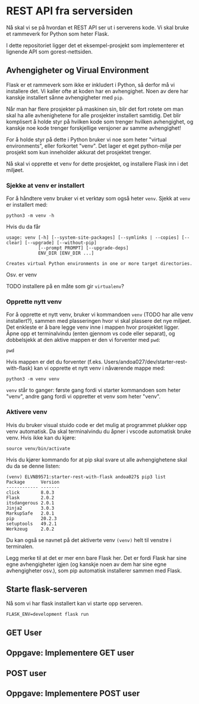 # REST API fra serversiden

Nå skal vi se på hvordan et REST API ser ut i serverens kode. Vi skal bruke et rammeverk for Python som heter Flask.

I dette repositoriet ligger det et eksempel-prosjekt som implementerer et lignende API som gorest-nettsiden. 


## Avhengigheter og Virual Environment

Flask er et rammeverk som ikke er inkludert i Python, så derfor må vi installere det. Vi kaller ofte at koden har en avhengighet. Noen av dere har kanskje installert sånne avhengigheter med `pip`. 

Når man har flere prosjekter på maskinen sin, blir det fort rotete om man skal ha alle avhenighetene for alle prosjekter installert samtidig. Det blir komplisert å holde styr på hvilken kode som trenger hvilken avhengighet, og kanskje noe kode trenger forskjellige versjoner av samme avhengighet!

For å holde styr på dette i Python bruker vi noe som heter "virtual environments", eller forkortet "venv". Det lager et eget python-miljø per prosjekt som kun inneholder akkurat det prosjektet trenger.

Nå skal vi opprette et venv for dette prosjektet, og installere Flask inn i det miljøet.

### Sjekke at venv er installert

For å håndtere venv bruker vi et verktøy som også heter `venv`. Sjekk at `venv` er installert med:
```
python3 -m venv -h
```

Hvis du da får 

```shell
usage: venv [-h] [--system-site-packages] [--symlinks | --copies] [--clear] [--upgrade] [--without-pip]
            [--prompt PROMPT] [--upgrade-deps]
            ENV_DIR [ENV_DIR ...]

Creates virtual Python environments in one or more target directories.
```
Osv. er venv

TODO installere på en måte som gir `virtualenv`?

### Opprette nytt venv

For å opprette et nytt venv, bruker vi kommandoen `venv` (TODO har alle venv installert?), sammen med plasseringen hvor vi skal plassere det nye miljøet. Det enkleste er å bare legge venv inne i mappen hvor prosjektet ligger. Åpne opp et terminalvindu (enten gjennom vs code eller separat), og dobbelsjekk at den aktive mappen er den vi forventer med `pwd`:

```shell
pwd
```

Hvis mappen er det du forventer (f.eks. Users/andoa027/dev/starter-rest-with-flask) kan vi opprette et nytt venv i nåværende mappe med:
```shell
python3 -m venv venv
```

`venv` står to ganger: første gang fordi vi starter kommandoen som heter "venv", andre gang fordi vi oppretter et venv som heter "venv".

### Aktivere venv

Hvis du bruker visual stuido code er det mulig at programmet plukker opp venv automatisk. Da skal terminalvindu du åpner i vscode automatisk bruke venv. Hvis ikke kan du kjøre:

```
source venv/bin/activate
```

Hvis du kjører kommando for at pip skal svare ut alle avhengighetene skal du da se denne listen:
```
(venv) ELVNB9571:starter-rest-with-flask andoa027$ pip3 list
Package      Version
------------ -------
click        8.0.3
Flask        2.0.2
itsdangerous 2.0.1
Jinja2       3.0.3
MarkupSafe   2.0.1
pip          20.2.3
setuptools   49.2.1
Werkzeug     2.0.2
```

Du kan også se navnet på det aktiverte venv  `(venv)` helt til venstre i terminalen.

Legg merke til at det er mer enn bare Flask her. Det er fordi Flask har sine egne avhengigheter igjen (og kanskje noen av dem har sine egne avhengigheter osv.), som pip automatisk installerer sammen med Flask. 

## Starte flask-serveren

Nå som vi har flask installert kan vi starte opp serveren.

```
FLASK_ENV=development flask run
```

## GET User

## Oppgave: Implementere GET user

## POST user

## Oppgave: Implementere POST user
